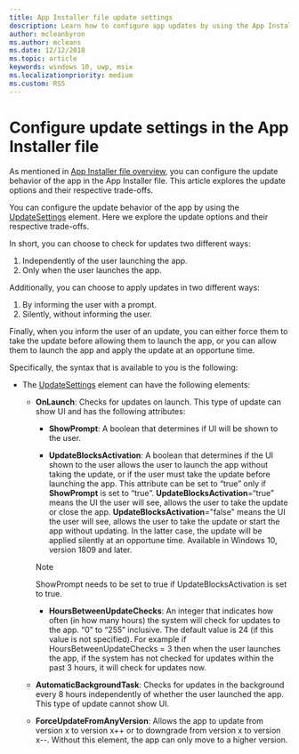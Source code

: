 ```yaml
---
title: App Installer file update settings
description: Learn how to configure app updates by using the App Installer file.
author: mcleanbyron
ms.author: mcleans
ms.date: 12/12/2018
ms.topic: article
keywords: windows 10, uwp, msix
ms.localizationpriority: medium
ms.custom: RS5
---
```


# Configure update settings in the App Installer file

As mentioned in [App Installer file overview](app-installer-file-overview.md), you can configure the update behavior of the app in the App Installer file. This article explores the update options and their respective trade-offs.

You can configure the update behavior of the app by using the [UpdateSettings](https://docs.microsoft.com/uwp/schemas/appinstallerschema/element-update-settings) element. Here we explore the update options and their respective trade-offs.

In short, you can choose to check for updates two different ways:
1. Independently of the user launching the app.
2. Only when the user launches the app.

Additionally, you can choose to apply updates in two different ways:
1. By informing the user with a prompt.
2. Silently, without informing the user.

Finally, when you inform the user of an update, you can either force them to take the update before allowing them to launch the app, or you can allow them to launch the app and apply the update at an opportune time.

Specifically, the syntax that is available to you is the following:

- The [UpdateSettings](https://docs.microsoft.com/uwp/schemas/appinstallerschema/element-update-settings) element can have the following elements:

    - **OnLaunch**: Checks for updates on launch. This type of update can show UI and has the following attributes:

        - **ShowPrompt**: A boolean that determines if UI will be shown to the user.

        - **UpdateBlocksActivation**: A boolean that determines if the UI shown to the user allows the user to launch the app without taking the update, or if the user must take the update before launching the app. This attribute can be set to “true” only if **ShowPrompt** is set to “true”. **UpdateBlocksActivation**=“true” means the UI the user will see, allows the user to take the update or close the app. **UpdateBlocksActivation**="false" means the UI the user will see, allows the user to take the update or start the app without updating. In the latter case, the update will be applied silently at an opportune time. Available in Windows 10, version 1809 and later.

        > [!NOTE]
        > ShowPrompt needs to be set to true if UpdateBlocksActivation is set to true.

        - **HoursBetweenUpdateChecks**: An integer that indicates how often (in how many hours) the system will check for updates to the app. “0” to “255” inclusive. The default value is 24 (if this value is not specified). For example if HoursBetweenUpdateChecks = 3 then when the user launches the app, if the system has not checked for updates within the past 3 hours, it will check for updates now.  

    - **AutomaticBackgroundTask**: Checks for updates in the background every 8 hours independently of whether the user launched the app. This type of update cannot show UI.

    - **ForceUpdateFromAnyVersion**: Allows the app to update from version x to version x++ or to downgrade from version x to version x--. Without this element, the app can only move to a higher version.

